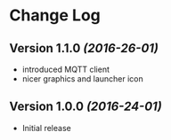 Change Log
==========

Version 1.1.0 *(2016-26-01)*
----------------------------

 * introduced MQTT client
 * nicer graphics and launcher icon

Version 1.0.0 *(2016-24-01)*
----------------------------

 * Initial release
